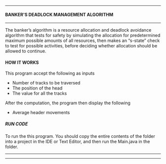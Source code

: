 ____
#### BANKER'S DEADLOCK MANAGEMENT ALGORITHM
___
The banker’s algorithm is a resource allocation and deadlock avoidance algorithm that tests for safety by simulating the allocation for predetermined maximum possible amounts of all resources, then makes an “s-state” check to test for possible activities, before deciding whether allocation should be allowed to continue.

#### HOW IT WORKS
This program accept the following as inputs

- Number of tracks to be traversed
- The position of the head
- The value for all the tracks

After the computation, the program then display the following
- Average header movements


##### RUN CODE
To run the this program. You should
copy the entire contents of  the folder into a project in the IDE or Text Editor, and then run the Main.java in the folder.
 ___


____
